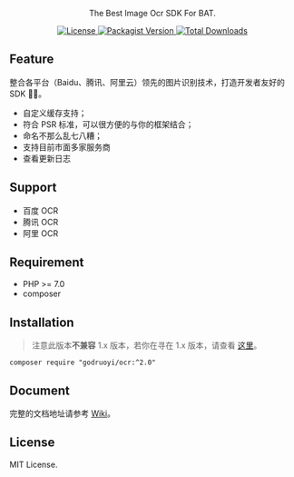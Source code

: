 <div>
  <p align="center">The Best Image Ocr SDK For BAT.</p>
  <p align="center">
    <a href="https://github.com/godruoyi/ocr">
      <image src="https://poser.pugx.org/godruoyi/ocr/license" alt="License">
    </a>
    <a href="https://packagist.org/packages/godruoyi/ocr">
      <image src="https://poser.pugx.org/godruoyi/ocr/v/stable" alt="Packagist Version">
    </a>
    <a href="https://github.com/godruoyi/ocr">
      <image src="https://poser.pugx.org/godruoyi/ocr/downloads" alt="Total Downloads">
    </a>
  </p>
</div>

## Feature

整合各平台（Baidu、腾讯、阿里云）领先的图片识别技术，打造开发者友好的 SDK 🎏🎏。

- 自定义缓存支持；
- 符合 PSR 标准，可以很方便的与你的框架结合；
- 命名不那么乱七八糟；
- 支持目前市面多家服务商
- 查看更新日志

## Support

- 百度 OCR
- 腾讯 OCR
- 阿里 OCR

## Requirement

- PHP >= 7.0
- composer

## Installation

> 注意此版本**不兼容** 1.x 版本，若你在寻在 1.x 版本，请查看 [这里](https://github.com/godruoyi/ocr/tree/1.1.4)。

```
composer require "godruoyi/ocr:^2.0"
```

## Document

完整的文档地址请参考 [Wiki](https://github.com/godruoyi/ocr/wiki)。

## License

MIT License.
